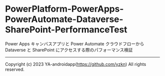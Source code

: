 # PowerPlatform-PowerApps-PowerAutomate-Dataverse-SharePoint-PerformanceTest

Power Apps キャンバスアプリと Power Automate クラウドフローから Dataverse と SharePoint にアクセスする際のパフォーマンス検証

---

Copyright (c) 2023 YA-androidapp(https://github.com/yzkn) All rights reserved.
